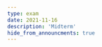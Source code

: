 ```yaml
---
type: exam
date: 2021-11-16
description: 'Midterm'
hide_from_announcments: true
---
```

<!--- 
**Topics:**
1. Topic 1
2. Topic 2
3. Topic 3
--->
